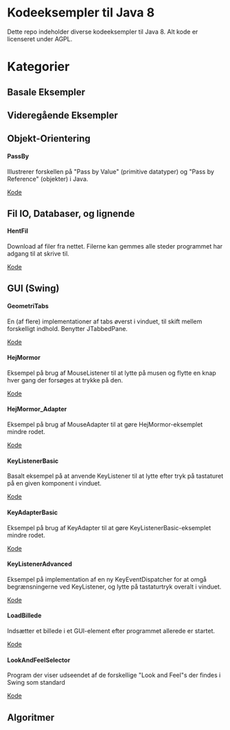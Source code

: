 # Kodeeksempler til Java 8
Dette repo indeholder diverse kodeeksempler til Java 8. Alt kode er licenseret under AGPL.

# Kategorier
## Basale Eksempler
## Videregående Eksempler
## Objekt-Orientering

#### PassBy
Illustrerer forskellen på "Pass by Value" (primitive datatyper) og "Pass by Reference" (objekter) i Java.

[Kode](https://github.com/davidwlindholm/examples_java8_da/tree/main/Objekt%20Orientering/PassBy%20(Pass%20by%20Value%20vs%20Reference))

## Fil IO, Databaser, og lignende

#### HentFil
Download af filer fra nettet. Filerne kan gemmes alle steder programmet har adgang til at skrive til.

[Kode](https://github.com/davidwlindholm/examples_java8_da/tree/main/File%20IO%2C%20Database%2C%20etc/HentFil)

## GUI (Swing)

#### GeometriTabs
En (af flere) implementationer af tabs øverst i vinduet, til skift mellem forskelligt indhold. Benytter JTabbedPane.

[Kode](https://github.com/davidwlindholm/examples_java8_da/tree/main/GUI%20(Swing)/GeometriTabs%20(JTabbedPane))

#### HejMormor
Eksempel på brug af MouseListener til at lytte på musen og flytte en knap hver gang der forsøges at trykke på den.

[Kode](https://github.com/davidwlindholm/examples_java8_da/tree/main/GUI%20(Swing)/HejMormor)

#### HejMormor_Adapter
Eksempel på brug af MouseAdapter til at gøre HejMormor-eksemplet mindre rodet.

[Kode](https://github.com/davidwlindholm/examples_java8_da/tree/main/GUI%20(Swing)/HejMormor_Adapter)

#### KeyListenerBasic
Basalt eksempel på at anvende KeyListener til at lytte efter tryk på tastaturet på en given komponent i vinduet.

[Kode](https://github.com/davidwlindholm/examples_java8_da/tree/main/GUI%20(Swing)/KeyListenerBasic)

#### KeyAdapterBasic
Eksempel på brug af KeyAdapter til at gøre KeyListenerBasic-eksemplet mindre rodet.

[Kode](https://github.com/davidwlindholm/examples_java8_da/tree/main/GUI%20(Swing)/KeyAdapterBasic)

#### KeyListenerAdvanced
Eksempel på implementation af en ny KeyEventDispatcher for at omgå begrænsningerne ved KeyListener, og lytte på tastaturtryk overalt i vinduet.

[Kode](https://github.com/davidwlindholm/examples_java8_da/tree/main/GUI%20(Swing)/KeyListenerAdvanced)

#### LoadBillede
Indsætter et billede i et GUI-element efter programmet allerede er startet.

[Kode](https://github.com/davidwlindholm/examples_java8_da/tree/main/GUI%20(Swing)/LoadBillede)

#### LookAndFeelSelector
Program der viser udseendet af de forskellige "Look and Feel"s der findes i Swing som standard

[Kode](https://github.com/davidwlindholm/examples_java8_da/tree/main/GUI%20(Swing)/LookAndFeelSelector%20(Swing%20Look%20and%20Feel))

## Algoritmer
